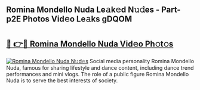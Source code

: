 ## Romina Mondello Nuda Le𝚊k𝚎d N𝚞𝚍es - Part-p2E Photos Vid𝚎o Le𝚊ks gDQOM

# <h2><a href="http://fbdho9.evod.top/?m=Romina+Mondello+Nuda">🔗 👉🔴 Romina Mondello Nuda Vid𝚎o Ph𝚘t𝚘s</a></h2>

[![Romina Mondello Nuda N𝚞d𝚎s](https://i.imgur.com/8V9OHl7.gif)](http://fbdho9.evod.top/?m=Romina+Mondello+Nuda)
Social media personality Romina Mondello Nuda, famous for sharing lifestyle and dance content, including dance trend performances and mini vlogs. The role of a public figure Romina Mondello Nuda is to serve the best interests of society. 
